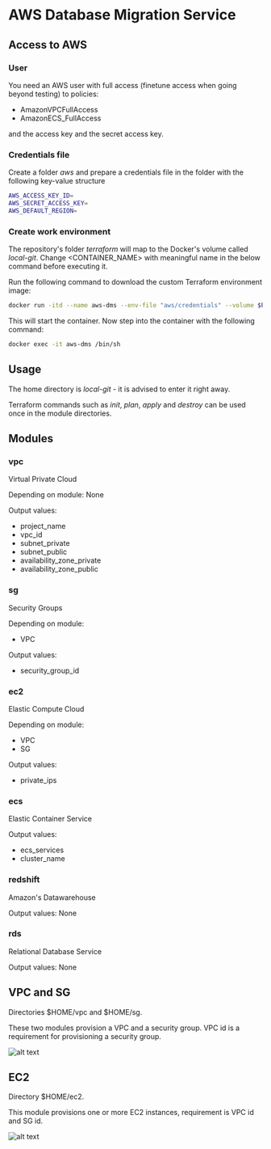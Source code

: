 # AWS Database Migration Service

## Access to AWS

### User

You need an AWS user with full access (finetune access when going beyond testing) to policies:

- AmazonVPCFullAccess
- AmazonECS_FullAccess

and the access key and the secret access key.

### Credentials file

Create a folder *aws* and prepare a credentials file in the folder with the following key-value structure

```bash
AWS_ACCESS_KEY_ID=
AWS_SECRET_ACCESS_KEY=
AWS_DEFAULT_REGION=
```

### Create work environment

The repository's folder *terraform* will map to the Docker's volume called *local-git*. Change <CONTAINER_NAME> with meaningful name in the below command before executing it.

Run the following command to download the custom Terraform environment image:

```bash
docker run -itd --name aws-dms --env-file "aws/credentials" --volume $PWD/terraform:/local-git markokole/terraformer:1.0.3
```

This will start the container. Now step into the container with the following command:

```bash
docker exec -it aws-dms /bin/sh
```

## Usage

The home directory is *local-git* - it is advised to enter it right away.

Terraform commands such as *init*, *plan*, *apply* and *destroy* can be used once in the module directories.

## Modules

### vpc

Virtual Private Cloud

Depending on module: None

Output values:

- project_name
- vpc_id
- subnet_private
- subnet_public
- availability_zone_private
- availability_zone_public

### sg

Security Groups

Depending on module:

- VPC

Output values:

- security_group_id

### ec2

Elastic Compute Cloud

Depending on module:

- VPC
- SG

Output values:

- private_ips

### ecs

Elastic Container Service

Output values:

- ecs_services
- cluster_name

### redshift

Amazon's Datawarehouse

Output values: None

### rds

Relational Database Service

Output values: None

## VPC and SG

Directories $HOME/vpc and $HOME/sg.

These two modules provision a VPC and a security group. VPC id is a requirement for provisioning a security group.

![alt text](diagrams/aws-vpc.png "VPC infrastructure")

## EC2

Directory $HOME/ec2.

This module provisions one or more EC2 instances, requirement is VPC id and SG id.

![alt text](diagrams/aws-ec2.png "VPC infrastructure with EC2 instances")
